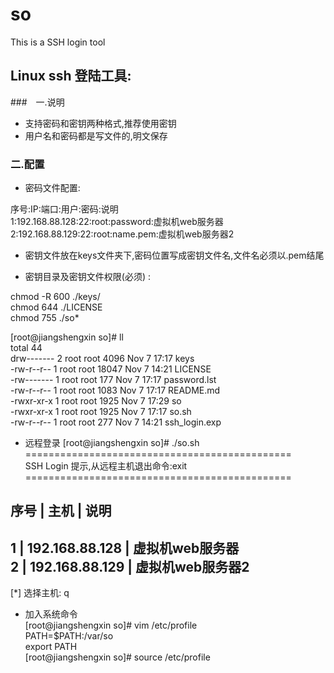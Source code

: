 # so
This is a SSH login tool


## Linux ssh 登陆工具:

###　一.说明
- 支持密码和密钥两种格式,推荐使用密钥
- 用户名和密码都是写文件的,明文保存

### 二.配置
- 密码文件配置:

序号:IP:端口:用户:密码:说明  
1:192.168.88.128:22:root:password:虚拟机web服务器  
2:192.168.88.129:22:root:name.pem:虚拟机web服务器2

- 密钥文件放在keys文件夹下,密码位置写成密钥文件名,文件名必须以.pem结尾


- 密钥目录及密钥文件权限(必须) : 

chmod -R 600 ./keys/  
chmod 644 ./LICENSE  
chmod 755 ./so*

[root@jiangshengxin so]# ll  
total 44  
drw------- 2 root root  4096 Nov  7 17:17 keys  
-rw-r--r-- 1 root root 18047 Nov  7 14:21 LICENSE  
-rw------- 1 root root   177 Nov  7 17:17 password.lst  
-rw-r--r-- 1 root root  1083 Nov  7 17:17 README.md  
-rwxr-xr-x 1 root root  1925 Nov  7 17:29 so  
-rwxr-xr-x 1 root root  1925 Nov  7 17:17 so.sh  
-rw-r--r-- 1 root root   277 Nov  7 14:21 ssh_login.exp  


- 远程登录
[root@jiangshengxin so]# ./so.sh  
==============================================  
    SSH Login 提示,从远程主机退出命令:exit      
==============================================  

序号 |       主机      | 说明
-----------------------------------------  
  1  |    192.168.88.128 | 虚拟机web服务器  
  2  |    192.168.88.129 | 虚拟机web服务器2  
-----------------------------------------  
[*] 选择主机: q


- 加入系统命令  
[root@jiangshengxin so]# vim /etc/profile  
PATH=$PATH:/var/so  
export PATH  
[root@jiangshengxin so]# source /etc/profile
